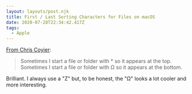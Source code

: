 ```yaml
---
layout: layouts/post.njk
title: First / Last Sorting Characters for Files on macOS
date: 2020-07-28T22:34:42.417Z
tags:
  - Apple
---
```

[From Chris Coyier](https://chriscoyier.net/2020/07/28/first-last-sorting-characters-for-files-folders-on-macos/):

> Sometimes I start a file or folder with * so it appears at the top.
> Sometimes I start a file or folder with Ω so it appears at the bottom.

Brilliant. I always use a "Z" but, to be honest, the "Ω" looks a lot cooler and more interesting.